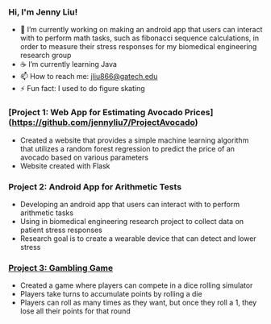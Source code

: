 ### Hi, I'm Jenny Liu!

- 📱 I’m currently working on making an android app that users can interact with to perform math tasks, such as fibonacci sequence calculations, in order to measure their stress responses for my biomedical engineering research group
- ☕ I’m currently learning Java
- 📫 How to reach me: jliu866@gatech.edu
- ⚡ Fun fact: I used to do figure skating

### [Project 1: Web App for Estimating Avocado Prices] (https://github.com/jennyliu7/ProjectAvocado)
* Created a website that provides a simple machine learning algorithm that utilizes a random forest regression to predict the price of an avocado based on various parameters
* Website created with Flask

### Project 2: Android App for Arithmetic Tests
* Developing an android app that users can interact with to perform arithmetic tasks
* Using in biomedical engineering research project to collect data on patient stress responses
* Research goal is to create a wearable device that can detect and lower stress

### [Project 3: Gambling Game](https://github.com/jennyliu7/Gambling-Game)
* Created a game where players can compete in a dice rolling simulator
* Players take turns to accumulate points by rolling a die
* Players can roll as many times as they want, but once they roll a 1, they lose all their points for that round
